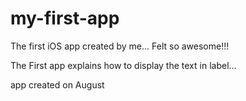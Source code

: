 my-first-app
============

The first iOS app created by me... Felt so awesome!!!

The First app explains how to display the text in label...  

app created on August
